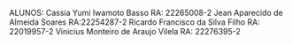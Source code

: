 ALUNOS:
Cassia Yumi Iwamoto Basso  RA: 22265008-2 
Jean Aparecido de Almeida Soares RA:22254287-2
Ricardo Francisco da Silva Filho RA: 22019957-2 
Vinicius Monteiro de Araujo Vilela RA: 22276395-2 